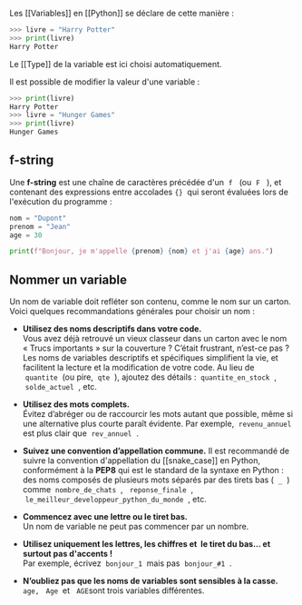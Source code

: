 Les [[Variables]] en [[Python]] se déclare de cette manière :
```python
>>> livre = "Harry Potter"
>>> print(livre)
Harry Potter
```
Le [[Type]] de la variable est ici choisi automatiquement.

Il est possible de modifier la valeur d'une variable :
```python
>>> print(livre)
Harry Potter
>>> livre = "Hunger Games"
>>> print(livre)
Hunger Games
```

## f-string
Une **f-string** est une chaîne de caractères précédée d'un  `f`   (ou  `F`   ), et contenant des expressions entre accolades `{}`  qui seront évaluées lors de l'exécution du programme :
```python
nom = "Dupont"
prenom = "Jean"
age = 30

print(f"Bonjour, je m'appelle {prenom} {nom} et j'ai {age} ans.")
```

## Nommer un variable
Un nom de variable doit refléter son contenu, comme le nom sur un carton. Voici quelques recommandations générales pour choisir un nom :

- **Utilisez des noms descriptifs dans votre code.**  
    Vous avez déjà retrouvé un vieux classeur dans un carton avec le nom « Trucs importants » sur la couverture ? C’était frustrant, n’est-ce pas ? Les noms de variables descriptifs et spécifiques simplifient la vie, et facilitent la lecture et la modification de votre code. Au lieu de   `quantite`  (ou pire,  `qte`  ), ajoutez des détails :  `quantite_en_stock`  ,  `solde_actuel`  , etc.
    
- **Utilisez des mots complets.**  
    Évitez d’abréger ou de raccourcir les mots autant que possible, même si une alternative plus courte paraît évidente. Par exemple,  `revenu_annuel`  est plus clair que  `rev_annuel`  .
    
- **Suivez une convention d’appellation commune.** Il est recommandé de suivre la convention d'appellation du [[snake_case]] en Python, conformément à la **PEP8** qui est le standard de la syntaxe en Python : des noms composés de plusieurs mots séparés par des tirets bas (  `_`  ) comme  `nombre_de_chats`  ,   `reponse_finale`  ,   `le_meilleur_developpeur_python_du_monde`  , etc.
    
- **Commencez avec une lettre ou le tiret bas.**  
    Un nom de variable ne peut pas commencer par un nombre.
    
- **Utilisez uniquement les lettres, les chiffres et  le tiret du bas... et surtout pas d'accents !**  
    Par exemple, écrivez  `bonjour_1`  mais pas  `bonjour_#1`  .
    
- **N’oubliez pas que les noms de variables sont sensibles à la casse.**  
    `age,`   `Age`  et   `AGE`sont trois variables différentes.